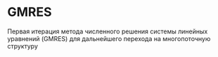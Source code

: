# GMRES
Первая итерация метода численного решения системы линейных уравнений (GMRES) для дальнейшего перехода на многопоточную структуру
